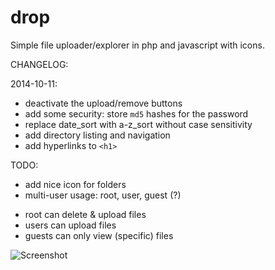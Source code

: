 drop
====

Simple file uploader/explorer in php and javascript with icons.

CHANGELOG:

2014-10-11:
+ deactivate the upload/remove buttons
+ add some security: store `md5` hashes for the password
+ replace date_sort with a-z_sort without case sensitivity
+ add directory listing and navigation
+ add hyperlinks to `<h1>`

TODO:
+ add nice icon for folders
+ multi-user usage: root, user, guest (?)
* root can delete & upload files
* users can upload files
* guests can only view (specific) files

![Screenshot](http://x4343.org/git_drop_screenshot.png)

